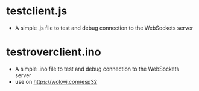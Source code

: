 # testclient.js
 - A simple .js file to test and debug connection to the WebSockets server <br>

# testroverclient.ino
 - A simple .ino file to test and debug connection to the WebSockets server <br>
 - use on https://wokwi.com/esp32 <br>
